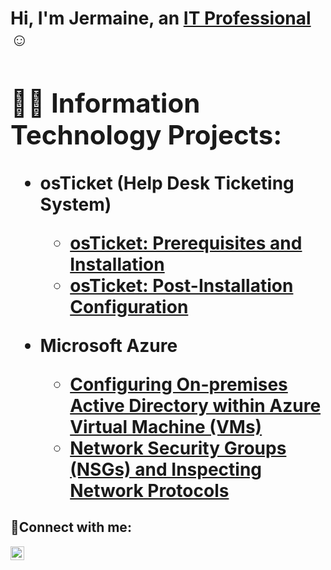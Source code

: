 <h1>Hi, I'm Jermaine, an <a href="https://linkedin.com/in/">IT Professional</a>☺<a/h1>

<h2>👨‍💻 Information Technology Projects:</h2>

- <b>osTicket (Help Desk Ticketing System)</b>
  - [osTicket: Prerequisites and Installation](https://github.com/jermainewatkins22/osticket-prereqs)
  - [osTicket: Post-Installation Configuration](https://github.com/jermainewatkins22/post-install-config)
 
- <b>Microsoft Azure</b>
  - [Configuring On-premises Active Directory within Azure Virtual Machine (VMs)](https://github.com/jermainewatkins22/configure-ad)
  - [Network Security Groups (NSGs) and Inspecting Network Protocols](https://github.com/jermainewatkins22/azure-network-protocols)

<h2>🤳Connect with me:</h2>


[<img align="left" alt="Josh | LinkedIn" width="22px" src="https://cdn.jsdelivr.net/npm/simple-icons@v3/icons/linkedin.svg" />][linkedin]



[linkedin]: https://linkedin.com/in/

